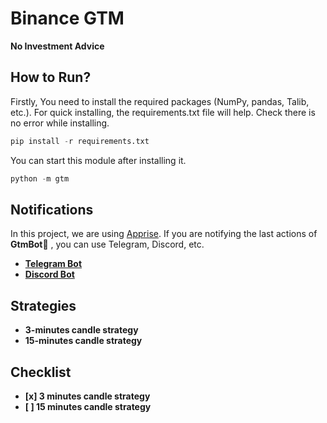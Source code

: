 # Binance GTM
**No Investment Advice**



## How to Run? ##
Firstly, You need to install the required packages (NumPy, pandas, Talib, etc.). 
For quick installing, the requirements.txt file will help. Check there is no error while installing.

```python
pip install -r requirements.txt
```

You can start this module after installing it.

```python
python -m gtm
```

## Notifications ##
In this project, we are using [Apprise](https://github.com/caronc/apprise "Apprise Github"). If you are notifying the last actions of **GtmBot**🤖 , you can use Telegram, Discord, etc.
 - [**Telegram Bot**](https://github.com/caronc/apprise/wiki/Notify_telegram "Telegram Notify")
 - [**Discord Bot**](https://github.com/caronc/apprise/wiki/Notify_discord "Discord Notify")



## Strategies ##
* **3-minutes candle strategy**
* **15-minutes candle strategy**

## Checklist ##
- **[x] 3 minutes candle strategy**
- **[ ] 15 minutes candle strategy**
